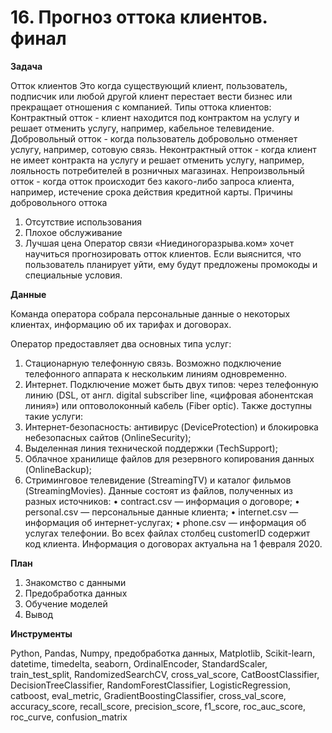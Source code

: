 # 16.	Прогноз оттока клиентов. финал

**Задача**

Отток клиентов Это когда существующий клиент, пользователь, подписчик или любой другой клиент перестает вести бизнес или прекращает отношения с компанией.
Типы оттока клиентов:
Контрактный отток - клиент находится под контрактом на услугу и решает отменить услугу, например, кабельное телевидение.
Добровольный отток - когда пользователь добровольно отменяет услугу, например, сотовую связь.
Неконтрактный отток - когда клиент не имеет контракта на услугу и решает отменить услугу, например, лояльность потребителей в розничных магазинах.
Непроизвольный отток - когда отток происходит без какого-либо запроса клиента, например, истечение срока действия кредитной карты.
Причины добровольного оттока
1.	Отсутствие использования
2.	Плохое обслуживание
3.	Лучшая цена
Оператор связи «Ниединогоразрыва.ком» хочет научиться прогнозировать отток клиентов. Если выяснится, что пользователь планирует уйти, ему будут предложены промокоды и специальные условия. 

**Данные**

Команда оператора собрала персональные данные о некоторых клиентах, информацию об их тарифах и договорах.

Оператор предоставляет два основных типа услуг:

1.	Стационарную телефонную связь. Возможно подключение телефонного аппарата к нескольким линиям одновременно.
2.	Интернет. Подключение может быть двух типов: через телефонную линию (DSL, от англ. digital subscriber line, «цифровая абонентская линия») или оптоволоконный кабель (Fiber optic).
Также доступны такие услуги:
1.	Интернет-безопасность: антивирус (DeviceProtection) и блокировка небезопасных сайтов (OnlineSecurity);
2.	Выделенная линия технической поддержки (TechSupport);
3.	Облачное хранилище файлов для резервного копирования данных (OnlineBackup);
4.	Стриминговое телевидение (StreamingTV) и каталог фильмов (StreamingMovies).
Данные состоят из файлов, полученных из разных источников:
•	contract.csv — информация о договоре;
•	personal.csv — персональные данные клиента;
•	internet.csv — информация об интернет-услугах;
•	phone.csv — информация об услугах телефонии.
Во всех файлах столбец customerID содержит код клиента.
Информация о договорах актуальна на 1 февраля 2020.

**План**

1. Знакомство с данными
2. Предобработка данных
3. Обучение моделей
4. Вывод

**Инструменты**

Python, Pandas, Numpy, предобработка данных, Matplotlib, Scikit-learn, datetime, timedelta, seaborn, OrdinalEncoder, StandardScaler, train_test_split, RandomizedSearchCV, cross_val_score, CatBoostClassifier, DecisionTreeClassifier, RandomForestClassifier, LogisticRegression, catboost, eval_metric, GradientBoostingClassifier, cross_val_score, accuracy_score, recall_score, precision_score, f1_score, roc_auc_score, roc_curve, confusion_matrix